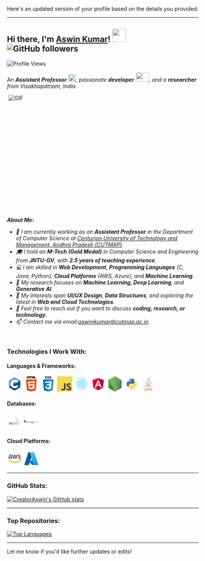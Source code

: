 Here's an updated version of your profile based on the details you provided:  

---

## Hi there, I'm [Aswin Kumar](https://master.d2w6px0fdt0my3.amplifyapp.com/)! <img src="https://raw.githubusercontent.com/TheDudeThatCode/TheDudeThatCode/master/Assets/Hi.gif" width=35 height=35> ![GitHub followers](https://img.shields.io/github/followers/Creatoraswin?style=social)

![Profile Views](https://komarev.com/ghpvc/?username=Creatoraswin&style=flat-square)

<p>
  <em>
    An <b>Assistant Professor</b> <img src="https://raw.githubusercontent.com/TheDudeThatCode/TheDudeThatCode/master/Assets/Medal.gif" width=20 height=20>, passionate <b>developer</b> <img src="https://raw.githubusercontent.com/TheDudeThatCode/TheDudeThatCode/master/Assets/Developer.gif" width=35 height=25>, and a <b>researcher</b> from Visakhapatnam, India.
  </em>
</p>

<img align="right" alt="GIF" src="https://github.com/abhisheknaiidu/abhisheknaiidu/blob/master/code.gif?raw=true" width="500" height="320" />

<em>
  
**About Me:**

- 💼 I am currently working as an **Assistant Professor** in the Department of Computer Science at [Centurion University of Technology and Management, Andhra Pradesh (CUTMAP)](https://cutmap.ac.in/).
- 🎓 I hold an **M-Tech (Gold Medal)** in Computer Science and Engineering from **JNTU-GV**, with **2.5 years of teaching experience**.
- 💻 I am skilled in **Web Development**, **Programming Languages** (C, Java, Python), **Cloud Platforms** (AWS, Azure), and **Machine Learning**.
- 🔬 My research focuses on **Machine Learning, Deep Learning**, and **Generative AI**.
- 🤔 My interests span **UI/UX Design**, **Data Structures**, and exploring the latest in **Web and Cloud Technologies**.
- 💬 Feel free to reach out if you want to discuss **coding, research, or technology**.
- 📫 Contact me via email:aswinikumar@cutmap.ac.in.  
<br/> 
</em>

### **Technologies I Work With:**

#### **Languages & Frameworks:**
<code><img height="40" src="https://raw.githubusercontent.com/github/explore/80688e429a7d4ef2fca1e82350fe8e3517d3494d/topics/c/c.png" title="C"></code>
<code><img height="40" src="https://raw.githubusercontent.com/github/explore/80688e429a7d4ef2fca1e82350fe8e3517d3494d/topics/html/html.png" title="HTML"></code>
<code><img height="40" src="https://raw.githubusercontent.com/github/explore/80688e429a7d4ef2fca1e82350fe8e3517d3494d/topics/css/css.png" title="CSS"></code>
<code><img height="40" src="https://raw.githubusercontent.com/github/explore/80688e429a7d4ef2fca1e82350fe8e3517d3494d/topics/javascript/javascript.png" title="JavaScript"></code>
<code><img height="40" src="https://raw.githubusercontent.com/github/explore/80688e429a7d4ef2fca1e82350fe8e3517d3494d/topics/react/react.png" title="React"></code>
<code><img height="40" src="https://raw.githubusercontent.com/github/explore/80688e429a7d4ef2fca1e82350fe8e3517d3494d/topics/angular/angular.png" title="Angular"></code>
<code><img height="40" src="https://raw.githubusercontent.com/github/explore/80688e429a7d4ef2fca1e82350fe8e3517d3494d/topics/nodejs/nodejs.png" title="Node.js"></code>
<code><img height="40" src="https://raw.githubusercontent.com/github/explore/80688e429a7d4ef2fca1e82350fe8e3517d3494d/topics/python/python.png" title="Python"></code>
<code><img height="40" src="https://raw.githubusercontent.com/github/explore/80688e429a7d4ef2fca1e82350fe8e3517d3494d/topics/java/java.png" title="Java"></code>

#### **Databases:**
<code><img height="40" src="https://raw.githubusercontent.com/github/explore/80688e429a7d4ef2fca1e82350fe8e3517d3494d/topics/mysql/mysql.png" title="MySQL"></code>
<code><img height="40" src="https://raw.githubusercontent.com/github/explore/80688e429a7d4ef2fca1e82350fe8e3517d3494d/topics/mongodb/mongodb.png" title="MongoDB"></code>

#### **Cloud Platforms:**
<code><img height="40" src="https://raw.githubusercontent.com/github/explore/01ea2a586e5da744792d0ccfce2f68b861f29301/topics/aws/aws.png" title="AWS"></code>
<code><img height="40" src="https://raw.githubusercontent.com/github/explore/9c02102530b3ab9f7c2a0156b7f38f8c02d46427/topics/azure/azure.png" title="Azure"></code>

---

### **GitHub Stats:**
[![CreatorAswin's GitHub stats](https://github-readme-stats.vercel.app/api?username=CreatorAswin)](https://github.com/CreatorAswin)

---

### **Top Repositories:**
[![Top Languages](https://github-readme-stats.vercel.app/api/top-langs/?username=CreatorAswin&layout=compact)](https://github.com/CreatorAswin)

---

Let me know if you'd like further updates or edits!
